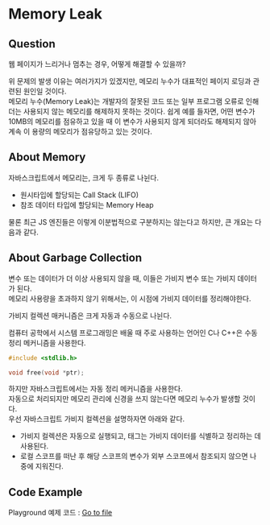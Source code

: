 # Memory Leak

## Question
웹 페이지가 느리거나 멈추는 경우, 어떻게 해결할 수 있을까?
<br/>

위 문제의 발생 이유는 여러가지가 있겠지만, 메모리 누수가 대표적인 페이지 로딩과 관련된 원인일 것이다.
<br/>
메모리 누수(Memory Leak)는 개발자의 잘못된 코드 또는 일부 프로그램 오류로 인해 더는 사용되지 않는 메모리를 해제하지 못하는 것이다. 
쉽게 예를 들자면, 어떤 변수가 10MB의 메모리를 점유하고 있을 때 이 변수가 사용되지 않게 되더라도 해제되지 않아 계속 이 용량의 메모리가 점유당하고 있는 것이다.
<br/>

## About Memory
자바스크립트에서 메모리는, 크게 두 종류로 나뉜다.
* 원시타입에 할당되는 Call Stack (LIFO)
* 참조 데이터 타입에 할당되는 Memory Heap

물론 최근 JS 엔진들은 이렇게 이분법적으로 구분하지는 않는다고 하지만, 큰 개요는 다음과 같다.

## About Garbage Collection
변수 또는 데이터가 더 이상 사용되지 않을 때, 이들은 가비지 변수 또는 가비지 데이터가 된다. 
<br/>
메모리 사용량을 초과하지 않기 위해서는, 이 시점에 가비지 데이터를 정리해야한다.

가비지 컬렉션 매커니즘은 크게 자동과 수동으로 나뉜다.

컴퓨터 공학에서 시스템 프로그래밍은 배울 때 주로 사용하는 언어인 C나 C++은 수동 정리 메커니즘을 사용한다.

``` c
#include <stdlib.h>

void free(void *ptr);
```

하지만 자바스크립트에서는 자동 정리 메커니즘을 사용한다.
<br/>
자동으로 처리되지만 메모리 관리에 신경을 쓰지 않는다면 메모리 누수가 발생할 것이다.
<br/>
우선 자바스크립트 가비지 컬렉션을 설명하자면 아래와 같다.

* 가비지 컬렉션은 자동으로 실행되고, 태그는 가비지 데이터를 식별하고 정리하는 데 사용된다.
* 로컬 스코프를 떠난 후 해당 스코프의 변수가 외부 스코프에서 참조되지 않으면 나중에 지워진다.

## Code Example

Playground 예제 코드 : [Go to file]('./index.html')
